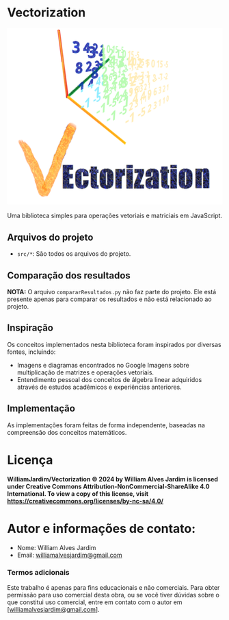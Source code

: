 # Vectorization
![Logo do projeto](https://github.com/WilliamJardim/Vectorization/blob/main/imagens/logo.png)

Uma biblioteca simples para operações vetoriais e matriciais em JavaScript.

## Arquivos do projeto
- `src/*`: São todos os arquivos do projeto.

## Comparação dos resultados
**NOTA:** O arquivo `compararResultados.py` não faz parte do projeto. Ele está presente apenas para comparar os resultados e não está relacionado ao projeto.

## Inspiração
Os conceitos implementados nesta biblioteca foram inspirados por diversas fontes, incluindo:
- Imagens e diagramas encontrados no Google Imagens sobre multiplicação de matrizes e operações vetoriais.
- Entendimento pessoal dos conceitos de álgebra linear adquiridos através de estudos acadêmicos e experiências anteriores.

## Implementação
As implementações foram feitas de forma independente, baseadas na compreensão dos conceitos matemáticos.

# Licença
**WilliamJardim/Vectorization © 2024 by William Alves Jardim is licensed under Creative Commons Attribution-NonCommercial-ShareAlike 4.0 International. To view a copy of this license, visit https://creativecommons.org/licenses/by-nc-sa/4.0/**

# Autor e informações de contato:
 - Nome: William Alves Jardim
 - Email: williamalvesjardim@gmail.com

### Termos adicionais
Este trabalho é apenas para fins educacionais e não comerciais. Para obter permissão para uso comercial desta obra, ou se você tiver dúvidas sobre o que constitui uso comercial, entre em contato com o autor em [williamalvesjardim@gmail.com].
